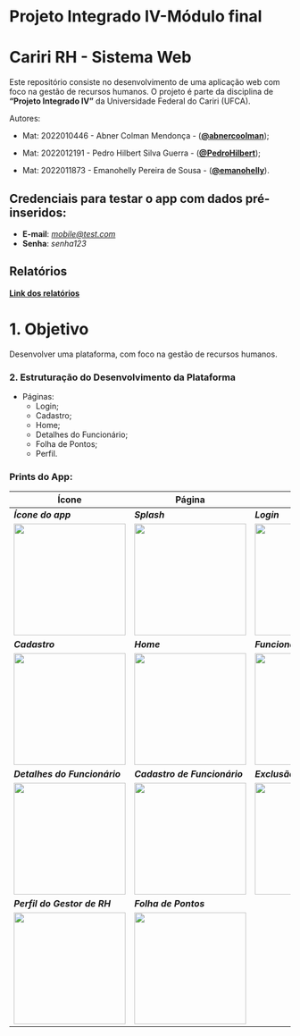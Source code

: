 # Projeto Integrado IV-Módulo final

# Cariri RH - Sistema Web

Este repositório consiste no desenvolvimento de uma aplicação web com foco na gestão de recursos humanos. O projeto é parte da disciplina de **“Projeto Integrado IV”** da Universidade Federal do Cariri (UFCA).

Autores:

- Mat: 2022010446 - Abner Colman Mendonça - ([**@abnercoolman**](https://github.com/abnercoolman));

- Mat: 2022012191 - Pedro Hilbert Silva Guerra - ([**@PedroHilbert**](https://github.com/PedroHilbert));

- Mat: 2022011873 - Emanohelly Pereira de Sousa - ([**@emanohelly**](https://github.com/Emanohelly)).

## Credenciais para testar o app com dados pré-inseridos:

- **E-mail**: *mobile@test.com*
- **Senha**: *senha123*

## Relatórios

[**Link dos relatórios**](https://drive.google.com/drive/folders/1fXEBcSPUvsLEaJuTThGrmDdA6EXgAGQO)

# 1. Objetivo

Desenvolver uma plataforma, com foco na gestão de recursos humanos.

### 2. Estruturação do Desenvolvimento da Plataforma

- Páginas:
  - Login;
  - Cadastro;
  - Home;
  - Detalhes do Funcionário;
  - Folha de Pontos;
  - Perfil.

### Prints do App:

| Ícone | Página | Página |
| --- | --- | --- |
| **_Ícone do app_** | **_Splash_** | **_Login_** |
| <img src="https://github.com/user-attachments/assets/10eff159-b5dd-4d92-8b51-54c17805b723" width="200"> | <img src="https://github.com/user-attachments/assets/d7d878f3-e6ff-4fe4-914e-30857ed9e1eb" width="200"> | <img src="https://github.com/user-attachments/assets/8074bbf2-3c12-47ec-b38a-84c56debd4ef" width="200"> |
| **_Cadastro_** | **_Home_** | **_Funcionários_** |
| <img src="https://github.com/user-attachments/assets/ff638236-5a53-41ee-b67f-baad04186756" width="200"> | <img src="https://github.com/user-attachments/assets/33468c2b-7feb-430c-a4b8-751dfff03a85" width="200"> | <img src="https://github.com/user-attachments/assets/d155fd7f-23eb-45a7-91d3-7cff708a9a53" width="200"> |
| **_Detalhes do Funcionário_** | **_Cadastro de Funcionário_** | **_Exclusão de Funcionário_** |
| <img src="https://github.com/user-attachments/assets/4d6b808f-8ee6-4813-b4e4-43fd9687573b" width="200"> | <img src="https://github.com/user-attachments/assets/a014c981-239f-4fdf-97f5-1413bd897745" width="200"> | <img src="" width="200"> |
| **_Perfil do Gestor de RH_** | **_Folha de Pontos_** |  |
| <img src="" width="200"> | <img src="" width="200"> |  |
